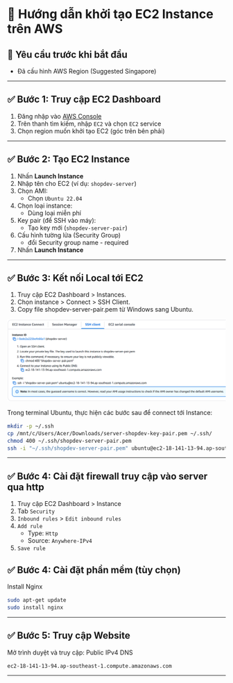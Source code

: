 # 🚀 Hướng dẫn khởi tạo EC2 Instance trên AWS

## 🧰 Yêu cầu trước khi bắt đầu
- Đã cấu hình AWS Region (Suggested Singapore)
---

## ✅ Bước 1: Truy cập EC2 Dashboard
1. Đăng nhập vào [AWS Console](https://console.aws.amazon.com/)
2. Trên thanh tìm kiếm, nhập `EC2` và chọn `EC2` service
3. Chọn region muốn khởi tạo EC2 (góc trên bên phải)
---

## ✅ Bước 2: Tạo EC2 Instance
1. Nhấn **Launch Instance**
2. Nhập tên cho EC2 (ví dụ: `shopdev-server`)
3. Chọn AMI:
   - Chọn `Ubuntu 22.04` 
4. Chọn loại instance:
   - Dùng loại miễn phí
5. Key pair (để SSH vào máy):
   - Tạo key mới (`shopdev-server-pair`)
6. Cấu hình tường lửa (Security Group)
    - đổi Security group name - required
7. Nhấn **Launch Instance**
---

## ✅ Bước 3: Kết nối Local tới EC2
1. Truy cập EC2 Dashboard > Instances.
2. Chọn instance > Connect > SSH Client.
3. Copy file shopdev-server-pair.pem từ Windows sang Ubuntu.

<img src="../images/ssh-client.png" alt="Mô tả ảnh"/>

Trong terminal Ubuntu, thực hiện các bước sau để connect tới Instance:
```bash
mkdir -p ~/.ssh 
cp /mnt/c/Users/Acer/Downloads/server-shopdev-key-pair.pem ~/.ssh/
chmod 400 ~/.ssh/shopdev-server-pair.pem
ssh -i "~/.ssh/shopdev-server-pair.pem" ubuntu@ec2-18-141-13-94.ap-southeast-1.compute.amazonaws.com
```
---

## ✅ Bước 4: Cài đặt firewall truy cập vào server qua http
1. Truy cập EC2 Dashboard > Instance
2. Tab `Security`
3. `Inbound rules` > `Edit inbound rules`
4. `Add rule` 
   - Type: `Http`
   - Source: `Anywhere-IPv4`
5. `Save rule`

## ✅ Bước 4: Cài đặt phần mềm (tùy chọn)
Install Nginx
```bash
sudo apt-get update
sudo install nginx
```
---

## ✅ Bước 5: Truy cập Website
Mở trình duyệt và truy cập:
Public IPv4 DNS
```
ec2-18-141-13-94.ap-southeast-1.compute.amazonaws.com 
```

---

